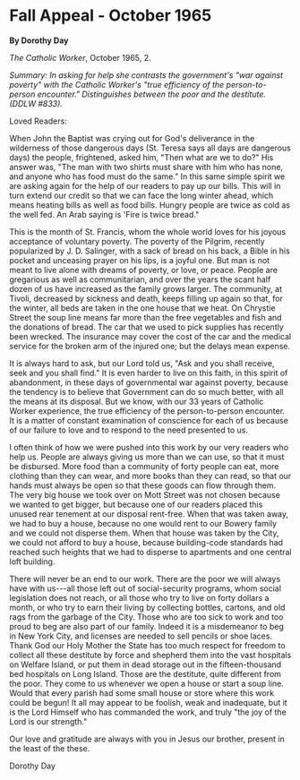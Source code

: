 Fall Appeal - October 1965
==========================

**By Dorothy Day**

*The Catholic Worker*, October 1965, 2.

*Summary: In asking for help she contrasts the government's "war against
poverty" with the Catholic Worker's "true efficiency of the
person-to-person encounter." Distinguishes between the poor and the
destitute. (DDLW \#833).*

Loved Readers:

When John the Baptist was crying out for God's deliverance in the
wilderness of those dangerous days (St. Teresa says all days are
dangerous days) the people, frightened, asked him, "Then what are we to
do?" His answer was, "The man with two shirts must share with him who
has none, and anyone who has food must do the same." In this same simple
spirit we are asking again for the help of our readers to pay up our
bills. This will in turn extend our credit so that we can face the long
winter ahead, which means heating bills as well as food bills. Hungry
people are twice as cold as the well fed. An Arab saying is 'Fire is
twice bread."

This is the month of St. Francis, whom the whole world loves for his
joyous acceptance of voluntary poverty. The poverty of the Pilgrim,
recently popularized by J. D. Salinger, with a sack of bread on his
back, a Bible in his pocket and unceasing prayer on his lips, is a
joyful one. But man is not meant to live alone with dreams of poverty,
or love, or peace. People are gregarious as well as communitarian, and
over the years the scant half dozen of us have increased as the family
grows larger. The community, at Tivoli, decreased by sickness and death,
keeps filling up again so that, for the winter, all beds are taken in
the one house that we heat. On Chrystie Street the soup line means far
more than the free vegetables and fish and the donations of bread. The
car that we used to pick supplies has recently been wrecked. The
insurance may cover the cost of the car and the medical service for the
broken arm of the injured one; but the delays mean expense.

It is always hard to ask, but our Lord told us, "Ask and you shall
receive, seek and you shall find." It is even harder to live on this
faith, in this spirit of abandonment, in these days of governmental war
against poverty, because the tendency is to believe that Government can
do so much better, with all the means at its disposal. But we know, with
our 33 years of Catholic Worker experience, the true efficiency of the
person-to-person encounter. It is a matter of constant examination of
conscience for each of us because of our failure to love and to respond
to the need presented to us.

I often think of how we were pushed into this work by our very readers
who help us. People are always giving us more than we can use, so that
it must be disbursed. More food than a community of forty people can
eat, more clothing than they can wear, and more books than they can
read, so that our hands must always be open so that these goods can flow
through them. The very big house we took over on Mott Street was not
chosen because we wanted to get bigger, but because one of our readers
placed this unused rear tenement at our disposal rent-free. When that
was taken away, we had to buy a house, because no one would rent to our
Bowery family and we could not disperse them. When that house was taken
by the City, we could not afford to buy a house, because building-code
standards had reached such heights that we had to disperse to apartments
and one central loft building.

There will never be an end to our work. There are the poor we will
always have with us---all those left out of social-security programs,
whom social legislation does not reach, or all those who try to live on
forty dollars a month, or who try to earn their living by collecting
bottles, cartons, and old rags from the garbage of the City. Those who
are too sick to work and too proud to beg are also part of our family.
Indeed it is a misdemeanor to beg in New York City, and licenses are
needed to sell pencils or shoe laces. Thank God our Holy Mother the
State has too much respect for freedom to collect all these destitute by
force and shepherd them into the vast hospitals on Welfare Island, or
put them in dead storage out in the fifteen-thousand bed hospitals on
Long Island. Those are the destitute, quite different from the poor.
They come to us whenever we open a house or start a soup line. Would
that every parish had some small house or store where this work could be
begun! It all may appear to be foolish, weak and inadequate, but it is
the Lord Himself who has commanded the work, and truly "the joy of the
Lord is our strength."

Our love and gratitude are always with you in Jesus our brother, present
in the least of the these.

Dorothy Day
